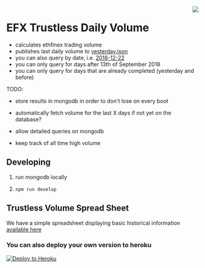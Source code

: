 <img src="https://avatars3.githubusercontent.com/u/33315316?s=200&v=4" align="right" />

# EFX Trustless Daily Volume

  - calculates ethfinex trading volume
  - publishes last daily volume to [yesterday.json](https://stats-sheet.herokuapp.com/api/v1/yesterday.json)
  - you can also query by date, i.e. [2018-12-22](https://stats-sheet.herokuapp.com/api/v1/date/2018/12/22)
  - you can only query for days after 13th of September 2018
  - you can only query for days that are already completed (yesterday and before)

TODO:

  - store results in mongodb in order to don't lose on every boot

  - automatically fetch volume for the last X days if not yet on the database?

  - allow detailed queries on mongodb

  - keep track of all time high volume

## Developing

1. run mongodb locally

2. `npm run develop`

## Trustless Volume Spread Sheet

We have a simple spreadsheet displaying basic historical information
[available here](https://docs.google.com/spreadsheets/d/1gLhHj6tYN2VV6YB7cJEQoyOgKLQJW-zlfUqIeMjuLdE/edit#gid=0)

### You can also deploy your own version to heroku

[![Deploy to Heroku](https://www.herokucdn.com/deploy/button.png)](https://heroku.com/deploy)

